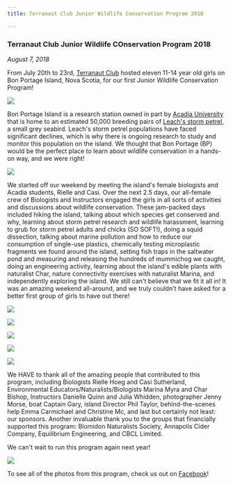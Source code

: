 ```yaml
---
title: Terranaut Club Junior Wildlife Conservation Program 2018

---
```


### Terranaut Club Junior Wildlife COnservation Program 2018

*August 7, 2018*

From July 20th to 23rd, [Terranaut Club](www.terranautclub.com) hosted eleven 11-14 year old girls on Bon Portage Island, Nova Scotia, for our first Junior Wildlife Conservation Program!

![](38600582_956677594519009_8909776043414388736_o.jpg)

Bon Portage Island is a research station owned in part by [Acadia University](www.acadiau.ca) that is home to an estimated 50,000 breeding pairs of [Leach's storm petrel](https://www.audubon.org/field-guide/bird/leachs-storm-petrel), a small grey seabird. Leach's storm petrel populations have faced significant declines, which is why there is ongoing research to study and monitor this population on the island. We thought that Bon Portage (BP) would be the perfect place to learn about wildlife conservation in a hands-on way, and we were right!

![](38518054_956676697852432_7697318866086526976_o.jpg)

We started off our weekend by meeting the island's female biologists and Acadia students, Rielle and Casi. Over the next 2.5 days, our all-female crew of Biologists and Instructors engaged the girls in all sorts of activities and discussions about wildlife conservation. These jam-packed days included hiking the island, talking about which species get conserved and why, learning about storm petrel research and wildlife harassment, learning to grub for storm petrel adults and chicks (SO SOFT!), doing a squid dissection, talking about marine pollution and how to reduce our consumption of single-use plastics, chemically testing microplastic fragments we found around the island, setting fish traps in the saltwater pond and measuring and releasing the hundreds of mummichog we caught, doing an engineering activity, learning about the island's edible plants with naturalist Char, nature connectivity exercises with naturalist Marina, and independently exploring the island. We still can't believe that we fit it all in! It was an amazing weekend all-around, and we truly couldn't have asked for a better first group of girls to have out there!

![](38661463_956676927852409_4647456580537679872_o.jpg)

![](38643215_956674751185960_3469987074386427904_o.jpg)

![](38509729_956675874519181_6938011743855575040_o.jpg)

![](38518066_956673151186120_7685511382514532352_o.jpg)

![](38676765_956678837852218_2777108514810626048_o.jpg)

We HAVE to thank all of the amazing people that contributed to this program, including Biologists Rielle Hoeg and Casi Sutherland, Environmental Educators/Naturalists/Biologists Marina Myra and Char Bishop, Instructors Danielle Quinn and Julia Whidden, photographer Jenny Morse, boat Captain Gary, island Director Phil Taylor, behind-the-scenes help Emma Carmichael and Christine Mc, and last but certainly not least: our sponsors. Another invaluable thank you to the groups that financially supported this program: Blomidon Naturalists Society, Annapolis Cider Company, Equilibrium Engineering, and CBCL Limited.

We can't wait to run this program again next year!

![](38600478_956674321186003_3632371773439213568_o.jpg)

To see all of the photos from this program, check us out on [Facebook](https://www.facebook.com/pg/terranautclub/photos/?tab=album&album_id=956672694519499)!
